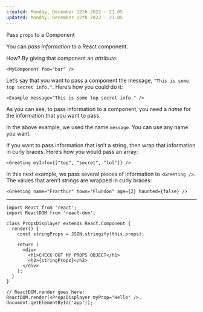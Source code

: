 ```yaml
---
created: Monday, December 12th 2022 - 21.05
updated: Monday, December 12th 2022 - 21.05
---
```

Pass `props` to a Component

You can _pass information_ to a React component.

How? By giving that component an _attribute:_

```JSX
<MyComponent foo="bar" />
```

Let’s say that you want to pass a component the message, `"This is some top secret info."`. Here’s how you could do it:

```JSX
<Example message="This is some top secret info." />
```

As you can see, to pass information to a component, you need a _name_ for the information that you want to pass.

In the above example, we used the name `message`. You can use any name you want.

If you want to pass information that isn’t a string, then wrap that information in curly braces. Here’s how you would pass an array:

```JSX
<Greeting myInfo={["top", "secret", "lol"]} />
```

In this next example, we pass several pieces of information to `<Greeting />`. The values that aren’t strings are wrapped in curly braces:

```JSX
<Greeting name="Frarthur" town="Flundon" age={2} haunted={false} />
```

---

```JSX
import React from 'react';
import ReactDOM from 'react-dom';

class PropsDisplayer extends React.Component {
  render() {
  	const stringProps = JSON.stringify(this.props);

    return (
      <div>
        <h1>CHECK OUT MY PROPS OBJECT</h1>
        <h2>{stringProps}</h2>
      </div>
    );
  }
}

// ReactDOM.render goes here:
ReactDOM.render(<PropsDisplayer myProp="Hello" />, document.getElementById('app'));
```